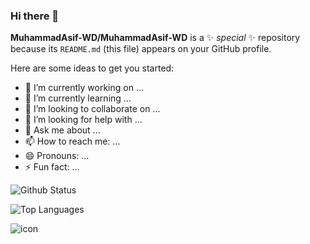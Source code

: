 ### Hi there 👋

**MuhammadAsif-WD/MuhammadAsif-WD** is a ✨ _special_ ✨ repository because its `README.md` (this file) appears on your GitHub profile.

Here are some ideas to get you started:

- 🔭 I’m currently working on ...
- 🌱 I’m currently learning ...
- 👯 I’m looking to collaborate on ...
- 🤔 I’m looking for help with ...
- 💬 Ask me about ...
- 📫 How to reach me: ...
- 😄 Pronouns: ...
- ⚡ Fun fact: ...

![Github Status](https://github-readme-stats.vercel.app/api?username=MuhammadAsif-WD&count_private=true&show_icons=true&theme=radical)

![Top Languages](https://github-readme-stats.vercel.app/api/top-langs/?username=MuhammadAsif-WD&show_icons=true&theme=radical)

![icon](https://img.shields.io/badge/-HTML-e34f26?logo=html5&logoColor=fff)

